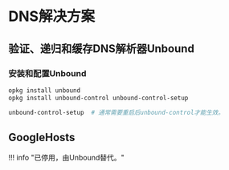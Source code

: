 # DNS解决方案

## 验证、递归和缓存DNS解析器Unbound

### 安装和配置Unbound

```sh
opkg install unbound
opkg install unbound-control unbound-control-setup

unbound-control-setup  # 通常需要重启后unbound-control才能生效。
```

## GoogleHosts

!!! info "已停用，由Unbound替代。"
